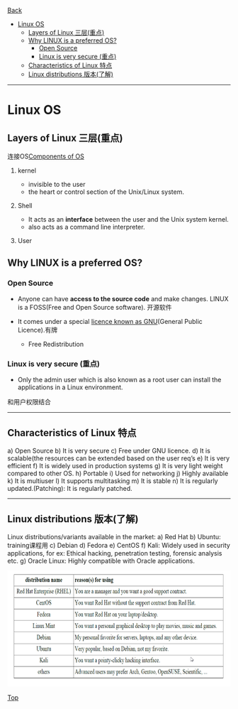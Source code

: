 [Back](../index.md)

- [Linux OS](#linux-os)
    - [Layers of Linux 三层(重点)](#layers-of-linux-三层重点)
    - [Why LINUX is a preferred OS?](#why-linux-is-a-preferred-os)
        - [Open Source](#open-source)
        - [Linux is very secure (重点)](#linux-is-very-secure-重点)
    - [Characteristics of Linux 特点](#characteristics-of-linux-特点)
    - [Linux distributions 版本(了解)](#linux-distributions-版本了解)

***

# Linux OS

## Layers of Linux 三层(重点)

连接OS[Components of OS](/ITC_5101_Operating_Systems/introduction/OS.md#components-of-an-operating-system-组成-重点)

1. kernel
    - invisible to the user
    - the heart or control section of the Unix/Linux system.

2. Shell
    - It acts as an **interface** between the user and the Unix system kernel.
    - also acts as a command line interpreter. 

3. User

## Why LINUX is a preferred OS?

### Open Source

- Anyone can have **access to the source code** and make changes. 
    LINUX is a FOSS(Free and Open Source software). 开源软件

- It comes under a special <u>licence known as GNU</u>(General Public Licence).有牌
    - Free Redistribution


### Linux is very secure (重点)

- Only the admin user which is also known as a root user can install the applications in a Linux environment.

和用户权限结合

***

## Characteristics of Linux 特点

a) Open Source
b) It is very secure
c) Free under GNU licence.
d) It is scalable(the resources can be extended based on the user req’s
e) It is very efficient
f) It is widely used in production systems
g) It is very light weight compared to other OS.
h) Portable
i) Used for networking
j) Highly available
k) It is multiuser
l) It supports multitasking
m) It is stable
n) It is regularly updated.(Patching): It is regularly patched.

***

## Linux distributions 版本(了解)
Linux distributions/variants available in the market:
a) Red Hat
b) Ubuntu: training课程用
c) Debian
d) Fedora
e) CentOS
f) Kali: Widely used in security applications, for ex: Ethical hacking, penetration testing, forensic analysis etc.
g) Oracle Linux: Highly compatible with Oracle applications.

![Linux distro](/ITC_5101_Operating_Systems/pic/introduction/linux_linux_distribution.png)

[Top](#linux-os)
